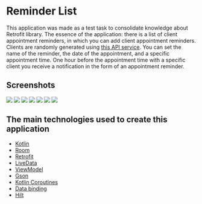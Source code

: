 # __Reminder List__
This application was made as a test task to consolidate knowledge about Retrofit library. 
The essence of the application: there is a list of client appointment reminders,
in which you can add client appointment reminders. Clients are randomly generated using [this API service](https://randomuser.me/). 
You can set the name of the reminder, the date of the appointment, and a specific appointment time. 
One hour before the appointment time with a specific client you receive a notification in the form of an appointment reminder.

## __Screenshots__

![](screenshots/2021-08-25%2016.08.53.jpg)
![](screenshots/2021-08-25%2016.08.58.jpg)
![](screenshots/2021-08-25%2016.09.00.jpg)
![](screenshots/2021-08-25%2016.09.03.jpg)
![](screenshots/2021-08-25%2016.09.07.jpg)
![](screenshots/2021-08-25%2016.09.09.jpg)
![](screenshots/2021-08-25%2016.09.11.jpg)

## __The main technologies used to create this application__

* [Kotlin](https://developer.android.com/kotlin)
* [Room](https://developer.android.com/jetpack/androidx/releases/room)
* [Retrofit](https://square.github.io/retrofit/)
* [LiveData](https://developer.android.com/topic/libraries/architecture/livedata)
* [ViewModel](https://developer.android.com/topic/libraries/architecture/viewmodel)
* [Gson](https://github.com/google/gson)
* [Kotlin Coroutines](https://developer.android.com/kotlin/coroutines)
* [Data binding](https://developer.android.com/topic/libraries/data-binding)
* [Hilt](https://developer.android.com/training/dependency-injection/hilt-android)